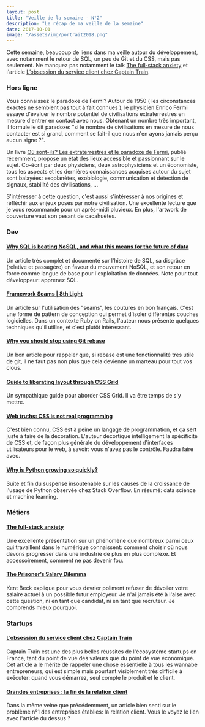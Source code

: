 ```yaml
---
layout: post
title: "Veille de la semaine - N°2"
description: "Le récap de ma veille de la semaine"
date: 2017-10-01
image: "/assets/img/portrait2018.png"
---
```


Cette semaine, beaucoup de liens dans ma veille autour du développement, avec notamment le retour de SQL, un peu de Git et du CSS, mais pas seulement. Ne manquez pas notamment le talk [The full-stack anxiety](http://mixinconf.com/videos/full-stack-anxiety/) et l'article [L’obsession du service client chez Captain Train](https://medium.com/@djo/obsession-service-client-captain-train-cb0b91467fd9). 


### Hors ligne

Vous connaissez le paradoxe de Fermi? Autour de 1950 ( les circonstances exactes ne semblent pas tout à fait connues ), le physicien Enrico Fermi essaye d'évaluer le nombre potentiel de civilisations extraterrestres en mesure d'entrer en contact avec nous. Obtenant un nombre très important, il formule le dit paradoxe: "si le nombre de civilisations en mesure de nous contacter est si grand, comment se fait-il que nous n'en ayons jamais perçu aucun signe ?". 

Un livre [Où sont-ils? Les extraterrestres et le paradoxe de Fermi](https://www.amazon.fr/O%C3%B9-sont-ils-extraterrestres-paradoxe-Fermi/dp/2271116376/ref=sr_1_1?ie=UTF8&qid=1506884973&sr=8-1&keywords=O%C3%B9+sont-ils), publié récemment, propose un état des lieux accessible et passionnant sur le sujet. Co-écrit par deux physiciens, deux astrophysiciens et un économiste, tous les aspects et les dernières connaissances acquises autour du sujet sont balayées: exoplanètes, exobiologie, communication et détection de signaux, stabilité des civilisations, ... 

S'intéresser à cette question, c'est aussi s'intéresser à nos origines et réfléchir aux enjeux posés par notre civilisation. Une excellente lecture que je vous recommande pour un après-midi pluvieux. En plus, l'artwork de couverture vaut son pesant de cacahuètes.

### Dev

#### [Why SQL is beating NoSQL, and what this means for the future of data](https://blog.timescale.com/why-sql-beating-nosql-what-this-means-for-future-of-data-time-series-database-348b777b847a)

Un article très complet et documenté sur l'histoire de SQL, sa disgrâce (relative et passagère) en faveur du mouvement NoSQL, et son retour en force comme langue de base pour l'exploitation de données. Note pour tout développeur: apprenez SQL.

#### [Framework Seams | 8th Light](https://8thlight.com/blog/mike-knepper/2017/09/20/framework-seams.html)

Un article sur l'utilisation des "seams", les coutures en bon français. C'est une forme de pattern de conception qui permet d'isoler différentes couches logicielles. Dans un contexte Ruby on Rails, l'auteur nous présente quelques techniques qu'il utilise, et c'est plutôt intéressant.

#### [Why you should stop using Git rebase](https://medium.com/@fredrikmorken/why-you-should-stop-using-git-rebase-5552bee4fed1)

Un bon article pour rappeler que, si rebase est une fonctionnalité très utile de git, il ne faut pas non plus que cela devienne un marteau pour tout vos clous.

#### [Guide to liberating layout through CSS Grid](https://cssgrid.cc/css-grid-guide.html)

Un sympathique guide pour aborder CSS Grid. Il va être temps de s'y mettre.

#### [Web truths: CSS is not real programming](https://christianheilmann.com/2017/09/19/web-truths-css-is-not-real-programming/amp/)

C'est bien connu, CSS est à peine un langage de programmation, et ça sert juste à faire de la décoration. L'auteur décortique intelligement la spécificité de CSS et, de façon plus générale du développement d'interfaces utilisateurs pour le web, à savoir: vous n'avez pas le contrôle. Faudra faire avec.

#### [Why is Python growing so quickly?](https://stackoverflow.blog/2017/09/14/python-growing-quickly/)

Suite et fin du suspense insoutenable sur les causes de la croissance de l'usage de Python observée chez Stack Overflow. En résumé: data science et machine learning.

### Métiers

#### [The full-stack anxiety](http://mixinconf.com/videos/full-stack-anxiety/)

Une excellente présentation sur un phénomène que nombreux parmi ceux qui travaillent dans le numérique connaissent: comment choisir où nous devons progresser dans une industrie de plus en plus complexe. Et accessoirement, comment ne pas devenir fou.

#### [The Prisoner’s Salary Dilemma](https://www.facebook.com/notes/kent-beck/the-prisoners-salary-dilemma/1655799601119564/)

Kent Beck explique pour vous devrier poliment refuser de dévoiler votre salaire actuel à un possible futur employeur. Je n'ai jamais été à l'aise avec cette question, ni en tant que candidat, ni en tant que recruteur. Je comprends mieux pourquoi.

### Startups

#### [L’obsession du service client chez Captain Train](https://medium.com/@djo/obsession-service-client-captain-train-cb0b91467fd9)

Captain Train est une des plus belles réussites de l'écosystème startups en France, tant du point de vue des valeurs que du point de vue économique. Cet article a le mérite de rappeler une chose essentielle à tous les wannabe entrepreneurs, qui est simple mais pourtant visiblement très difficile à exécuter: quand vous démarrez, seul compte le produit et le client.


#### [Grandes entreprises : la fin de la relation client](https://www.linkedin.com/pulse/grandes-entreprises-la-fin-de-relation-client-yves-cavarec/)

Dans la même veine que précédemment, un article bien senti sur le problème n°1 des entreprises établies: la relation client. Vous le voyez le lien avec l'article du dessus ? 

